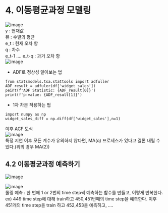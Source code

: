# 4. 이동평균과정 모델링  
![image](https://github.com/user-attachments/assets/73ea402b-81df-4afe-9c40-27daf5b86a7e)  
y : 현재값  
뮤 : 수열의 평균   
e_t : 현재 오차 항  
q : 차수  
e_t-1 .... e_t-q : 과거 오차 항  
![image](https://github.com/user-attachments/assets/b6fc09f2-ef08-441f-bdf4-6877a2f17115)  
 - ADF로 정상성 알아보는 법
```  
from statsmodels.tsa.stattools import adfuller
ADF_result = adfuler(df['widget_sales'])
peint(f'ADF Statistic: {ADF_result[0]}')
print(f'p-value: {ADF_result[1]}')
```  
 - 1차 차분 적용하는 법
```  
import numpy as np
widget_sales_diff = np.diff(df['widget_sales'],n=1)
```
이후 ACF 도식  
![image](https://github.com/user-attachments/assets/61870145-a6e8-4262-8fa1-46b4fe96fa0e)  
특정 지연 이후 모든 계수가 유의하지 않다면, MA(q) 프로세스가 있다고 결론 내릴 수 있다.(위의 경우 MA(2))  

## 4.2 이동평균과정 예측하기  
![image](https://github.com/user-attachments/assets/ae26c6cb-b385-4dd0-9375-12286827d57f)

![image](https://github.com/user-attachments/assets/1fb04532-59b1-4ca1-a250-21359d542fd8)  
롤링 예측 : 한 번에 1 or 2번의 time step씩 예측하는 함수를 만들고, 이렇게 반복한다.   
ex) 449 time step에 대해 train하고 450,451번째의 time step을 예측한다. 이후 451개의 time step을 train 하고 452,453을 예측하고, ....   





